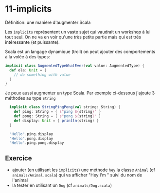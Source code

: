 # 11-implicits

Définition: une manière d'augmenter Scala

Les `implicits` représentent un vaste sujet qui vaudrait un workshop à lui tout seul. On ne va en voir qu'une très petite partie mais qui est très intéressante (et puissante).

Scala est un langage dynamique (troll) on peut ajouter des comportements à la volée à des types:

```scala
implicit class AugmentedTypeWhatEver(val value: AugmentedType) {
  def ola: Unit = { 
    // do something with value
  }
}
```

Je peux aussi augmenter un type Scala. Par exemple ci-dessous j'ajoute 3 méthodes au type `String`

```scala
  implicit class StringPingPong(val string: String) {
    def ping: String = { s"ping ${string}" }
    def pong: String = { s"pong ${string}" }
    def display: Unit = { println(string) }
  }

  "Hello".ping.display
  "Hello".pong.display
  "Hello".ping.pong.display
```

## Exercice

- ajouter (en utilisant les `implicits`) une méthode `hey` la classe `Animal` (cf `animals/Animal.scala`) qui va afficher "Hey I'm " suivi du nom de l'animal
- la tester en utilisant un `Dog` (cf `animals/Dog.scala`)

